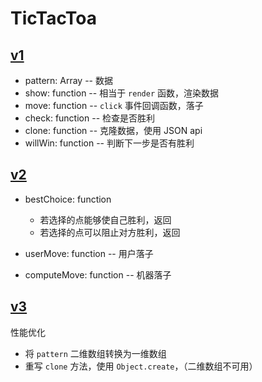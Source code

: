 # TicTacToa

## [v1](./TicTacToe/v1.html)

- pattern: Array -- 数据
- show: function -- 相当于 `render` 函数，渲染数据
- move: function -- `click` 事件回调函数，落子
- check: function -- 检查是否胜利
- clone: function -- 克隆数据，使用 JSON api
- willWin: function -- 判断下一步是否有胜利

## [v2](./TicTacToe/v2.html)

- bestChoice: function
  - 若选择的点能够使自己胜利，返回
  - 若选择的点可以阻止对方胜利，返回

- userMove: function -- 用户落子
- computeMove: function -- 机器落子

## [v3](./TicTacToe/v3.html)

性能优化

- 将 `pattern` 二维数组转换为一维数组
- 重写 `clone` 方法，使用 `Object.create`，（二维数组不可用）
